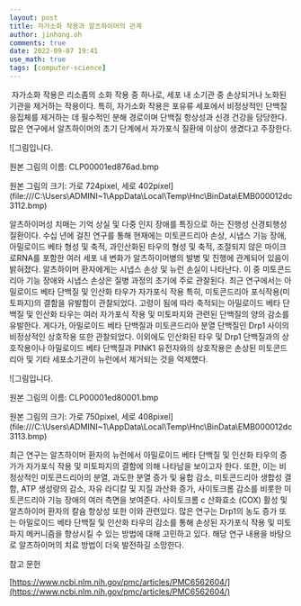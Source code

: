 ```yaml
---
layout: post
title: 자가소화 작용과 알츠하이머의 관계
author: jinhong.oh
comments: true
date: 2022-09-07 19:41
use_math: true
tags: [computer-science]
---
```

 자가소화 작용은 리소좀의 소화 작용 중 하나로, 세포 내 소기관 중 손상되거나 노화된 기관을 제거하는 작용이다. 특히, 자가소화 작용은 포유류 세포에서 비정상적인 단백질 응집체를 제거하는 데 필수적인 분해 경로이며 단백질 항상성과 신경 건강을 담당한다. 많은 연구에서 알츠하이머의 초기 단계에서 자가포식 질환에 이상이 생겼다고 주장한다.

![그림입니다.

원본 그림의 이름: CLP00001ed876ad.bmp

원본 그림의 크기: 가로 724pixel, 세로 402pixel](file:///C:\Users\ADMINI~1\AppData\Local\Temp\Hnc\BinData\EMB000012dc3112.bmp)  

 알츠하이머성 치매는 기억 상실 및 다중 인지 장애를 특징으로 하는 진행성 신경퇴행성 질환이다. 수십 년에 걸친 연구를 통해 현재에는 미토콘드리아 손상, 시냅스 기능 장애, 아밀로이드 베타 형성 및 축적, 과인산화된 타우의 형성 및 축적, 조절되지 않은 마이크로RNA를 포함한 여러 세포 내 변화가 알츠하이머병의 발병 및 진행에 관계되어 있음이 밝혀졌다. 알츠하이머 환자에게는 시냅스 손상 및 뉴런 손실이 나타난다. 이 중 미토콘드리아 기능 장애와 시냅스 손상은 질병 과정의 초기에 주로 관찰된다. 최근 연구에서는 아밀로이드 베타 단백질 및 인산화 타우가 자가포식 작용 특히, 미토콘드리아 포식작용(미토파지)의 결함을 유발함이 관찰되었다. 고령이 됨에 따라 축적되는 아밀로이드 베타 단백질 및 인산화 타우는 여러 자가포식 작용 및 미토파지와 관련된 단백질의 양의 감소를 유발한다. 게다가, 아밀로이드 베타 단백질과 미토콘드리아 분열 단백질인 Drp1 사이의 비정상적인 상호작용 또한 관찰되었다. 이외에도 인산화된 타우 및 Drp1 단백질과의 상호작용이나 아밀로이드 베타 단백질과 PINK1 유전자와의 상호작용은 손상된 미토콘드리아 및 기타 세포소기관이 뉴런에서 제거되는 것을 억제헀다.

![그림입니다.

원본 그림의 이름: CLP00001ed80001.bmp

원본 그림의 크기: 가로 750pixel, 세로 408pixel](file:///C:\Users\ADMINI~1\AppData\Local\Temp\Hnc\BinData\EMB000012dc3113.bmp)  

 최근 연구는 알츠하이머 환자의 뉴런에서 아밀로이드 베타 단백질 및 인산화 타우의 증가가 자가포식 작용 및 미토파지의 결함에 의해 나타남을 보이고자 한다. 또한, 이는 비정상적인 미토콘드리아의 분열, 과도한 분열 증가 및 융합 감소, 미토콘드리아 생합성 결함, ATP 생성량의 감소, 자유 라디칼 및 지질 과산화 증가, 사이토크롬 감소를 비롯한 미토콘드리아 기능 장애의 여러 측면을 보여준다. 사이토크롬 c 산화효소 (COX) 활성 및 알츠하이머 환자의 칼슘 항상성 또한 이와 관련있다. 많은 연구는 Drp1의 농도 증가 또는 아밀로이드 베타 단백질 및 인산화 타우의 감소를 통해 손상된 자가포식 작용 및 미토파지 메커니즘을 향상시킬 수 있는 방법에 대해 고민하고 있다. 해당 연구 내용을 바탕으로 알츠하이머의 치료 방법이 더욱 발전하길 소망한다.

참고 문헌

[https://www.ncbi.nlm.nih.gov/pmc/articles/PMC6562604/](https://www.ncbi.nlm.nih.gov/pmc/articles/PMC6562604/)
